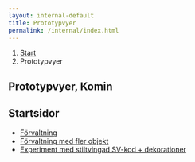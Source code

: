 ```yaml
---
layout: internal-default
title: Prototypvyer
permalink: /internal/index.html
---
```


<nav class="breadcrumbs">
  <ol>
    <li><a href="{{ site.baseurl }}/">Start</a></li>
    <li>Prototypvyer</li>
  </ol>
</nav>

<section class="body-copy toc">
  <h1>Prototypvyer, Komin</h1>

  <h2>Startsidor</h2>
  <nav>
    <ul>
      <li><a href="{{ site.baseurl }}/internal/clean/">Förvaltning</a></li>
      <li><a href="{{ site.baseurl }}/internal/clean-banner/">Förvaltning med fler objekt</a></li>
      <li><a href="{{ site.baseurl }}/internal/sv-coded/">Experiment med stiltvingad SV-kod + dekorationer</a></li>
    </ul>
  </nav>
</section>
